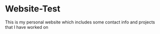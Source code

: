 # Website-Test
This is my personal website which includes some contact info and projects that I have worked on
